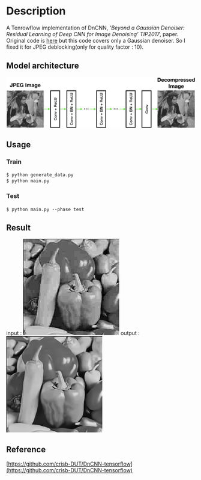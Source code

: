 # Description
A Tenrowflow implementation of DnCNN, *'Beyond a Gaussian Denoiser: Residual Learning of Deep CNN for Image Denoising' TIP2017*, paper.
Original code is [here](https://github.com/crisb-DUT/DnCNN-tensorflow) but this code covers only a Gaussian denoiser.
So I fixed it for JPEG deblocking(only for quality factor : 10).








## Model architecture
![Alt text](/git_img/model.png)





## Usage
### Train
```
$ python generate_data.py
$ python main.py
```


### Test
```
$ python main.py --phase test
```




## Result
input : ![Alt text](/git_img/result_noisy.png)
output : ![Alt text](/git_img/result_denoised.png)



## Reference
[https://github.com/crisb-DUT/DnCNN-tensorflow](https://github.com/crisb-DUT/DnCNN-tensorflow)


